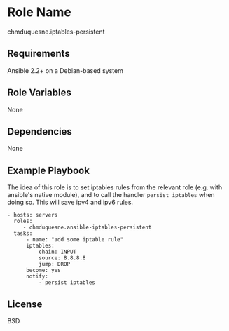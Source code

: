 Role Name
=========

chmduquesne.iptables-persistent

Requirements
------------

Ansible 2.2+ on a Debian-based system

Role Variables
--------------

None

Dependencies
------------

None

Example Playbook
----------------

The idea of this role is to set iptables rules from the relevant role
(e.g. with ansible's native module), and to call the handler
`persist iptables` when doing so. This will save ipv4 and ipv6 rules.

    - hosts: servers
      roles:
         - chmduquesne.ansible-iptables-persistent
      tasks:
          - name: "add some iptable rule"
          iptables:
              chain: INPUT
              source: 8.8.8.8
              jump: DROP
          become: yes
          notify:
              - persist iptables

License
-------

BSD
